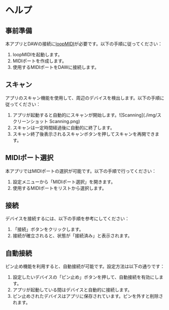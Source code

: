 # ヘルプ

## 事前準備
本アプリとDAWの接続に[loopMIDI](https://www.tobias-erichsen.de/software/loopmidi.html)が必要です。以下の手順に従ってください：
1. loopMIDIを起動します。
2. MIDIポートを作成します。
3. 使用するMIDIポートをDAWに接続します。

## スキャン
アプリのスキャン機能を使用して、周辺のデバイスを検出します。以下の手順に従ってください：
1. アプリが起動すると自動的にスキャンが開始します。![Scanning](./img/スクリーンショット Scanning.png)
3. スキャンは一定時間経過後に自動的に終了します。
4. スキャン終了後表示されるスキャンボタンを押してスキャンを再開できます。

## MIDIポート選択
本アプリではMIDIポートの選択が可能です。以下の手順で行ってください：
1. 設定メニューから「MIDIポート選択」を開きます。
2. 使用するMIDIポートをリストから選択します。

## 接続
デバイスを接続するには、以下の手順を参考にしてください：
1. 「接続」ボタンをクリックします。
2. 接続が確立されると、状態が「接続済み」と表示されます。

## 自動接続
ピン止め機能を利用すると、自動接続が可能です。設定方法は以下の通りです：
1. 設定したいデバイスの「ピン止め」ボタンを押して、自動接続を有効にします。
2. アプリが起動している間はデバイスと自動的に接続します。
3. ピン止めされたデバイスはアプリに保存されています。ピンを外すと削除されます。
